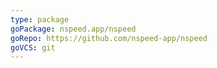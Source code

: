 ```yaml
---
type: package
goPackage: nspeed.app/nspeed
goRepo: https://github.com/nspeed-app/nspeed
goVCS: git
---
```

